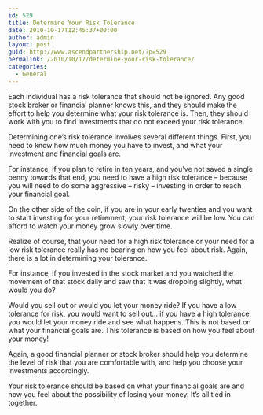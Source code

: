 ```yaml
---
id: 529
title: Determine Your Risk Tolerance
date: 2010-10-17T12:45:37+00:00
author: admin
layout: post
guid: http://www.ascendpartnership.net/?p=529
permalink: /2010/10/17/determine-your-risk-tolerance/
categories:
  - General
---
```

Each individual has a risk tolerance that should not be ignored. Any good stock broker or financial planner knows this, and they should make the effort to help you determine what your risk tolerance is. Then, they should work with you to find investments that do not exceed your risk tolerance.

Determining one’s risk tolerance involves several different things. First, you need to know how much money you have to invest, and what your investment and financial goals are.

For instance, if you plan to retire in ten years, and you’ve not saved a single penny towards that end, you need to have a high risk tolerance – because you will need to do some aggressive – risky – investing in order to reach your financial goal. 

On the other side of the coin, if you are in your early twenties and you want to start investing for your retirement, your risk tolerance will be low. You can afford to watch your money grow slowly over time.

Realize of course, that your need for a high risk tolerance or your need for a low risk tolerance really has no bearing on how you feel about risk. Again, there is a lot in determining your tolerance.

For instance, if you invested in the stock market and you watched the movement of that stock daily and saw that it was dropping slightly, what would you do?

Would you sell out or would you let your money ride? If you have a low tolerance for risk, you would want to sell out… if you have a high tolerance, you would let your money ride and see what happens. This is not based on what your financial goals are. This tolerance is based on how you feel about your money! 

Again, a good financial planner or stock broker should help you determine the level of risk that you are comfortable with, and help you choose your investments accordingly.

Your risk tolerance should be based on what your financial goals are and how you feel about the possibility of losing your money. It’s all tied in together.